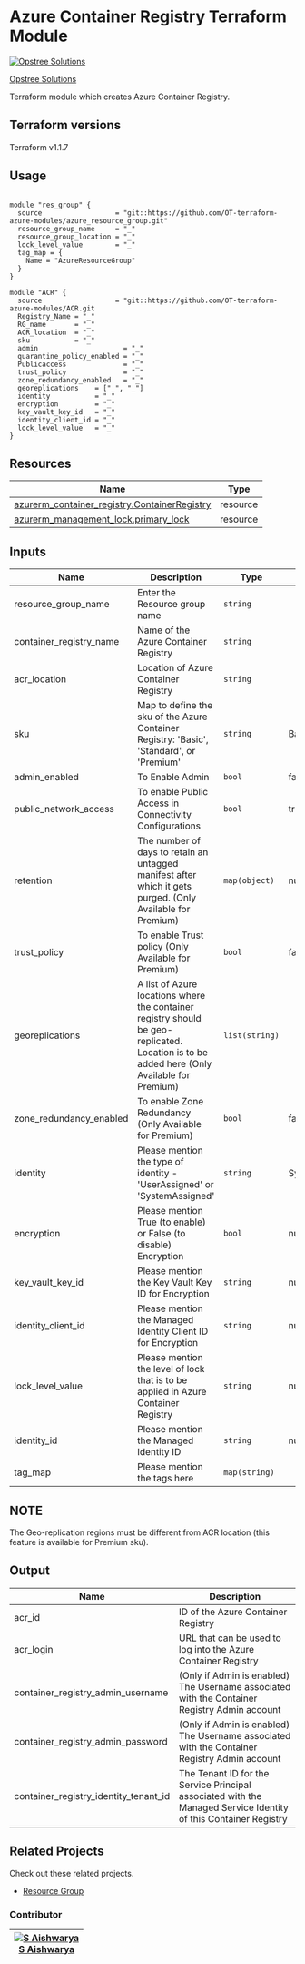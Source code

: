 Azure Container Registry Terraform Module
=====================================

[![Opstree Solutions][opstree_avatar]][opstree_homepage]

[Opstree Solutions][opstree_homepage]

  [opstree_homepage]: https://opstree.github.io/
  [opstree_avatar]: https://img.cloudposse.com/150x150/https://github.com/opstree.png

Terraform module which creates Azure Container Registry.

Terraform versions
------------------
Terraform v1.1.7

Usage
------

```hcl

module "res_group" {
  source                  = "git::https://github.com/OT-terraform-azure-modules/azure_resource_group.git"
  resource_group_name     = "_"
  resource_group_location = "_"
  lock_level_value        = "_"
  tag_map = {
    Name = "AzureResourceGroup"
  }
}

module "ACR" {
  source                  = "git::https://github.com/OT-terraform-azure-modules/ACR.git
  Registry_Name = "_"
  RG_name       = "_"
  ACR_location  = "_"
  sku           = "_"
  admin                     = "_"
  quarantine_policy_enabled = "_"
  Publicaccess              = "_"
  trust_policy              = "_"
  zone_redundancy_enabled   = "_"
  georeplications    = ["_", "_"]
  identity           = "_"
  encryption         = "_"
  key_vault_key_id   = "_"
  identity_client_id = "_"
  lock_level_value   = "_"
}

```

Resources
------
| Name | Type |
|------|------|
| [azurerm_container_registry.ContainerRegistry](https://registry.terraform.io/providers/hashicorp/azurerm/latest/docs/resources/container_registry) | resource |
| [azurerm_management_lock.primary_lock](https://registry.terraform.io/providers/hashicorp/azurerm/latest/docs/resources/management_lock) | resource |


Inputs
------
| Name | Description | Type | Default | Required |
|------|-------------|------|---------|:--------:|
| resource_group_name | Enter the Resource group name | `string` |  | yes |
| container_registry_name | Name of the Azure Container Registry | `string` |  | yes |
| acr_location | Location of Azure Container Registry | `string` |   | yes |
| sku | Map to define the sku of the Azure Container Registry: 'Basic', 'Standard', or 'Premium' | `string` | Basic  | no |
| admin_enabled | To Enable Admin | `bool` | false | no |
| public_network_access | To enable Public Access in Connectivity Configurations | `bool` | true | no |
| retention | The number of days to retain an untagged manifest after which it gets purged. (Only Available for Premium) | `map(object)` | null | no |
| trust_policy | To enable Trust policy (Only Available for Premium) | `bool` | false | no |
| georeplications | A list of Azure locations where the container registry should be geo-replicated. Location is to be added here (Only Available for Premium) | `list(string)` |  | no |
| zone_redundancy_enabled | To enable Zone Redundancy (Only Available for Premium) | `bool` | false | no |
| identity | Please mention the type of identity - 'UserAssigned' or 'SystemAssigned' | `string` | SystemAssigned | no |
| encryption | Please mention True (to enable) or False (to disable) Encryption | `bool` | null | no |
| key_vault_key_id | Please mention the Key Vault Key ID for Encryption | `string` | null | no |
| identity_client_id | Please mention the Managed Identity Client ID for Encryption | `string` | null | no |
| lock_level_value | Please mention the level of lock that is to be applied in Azure Container Registry | `string` | null | no |
| identity_id | Please mention the Managed Identity ID | `string` | null | no |
| tag_map | Please mention the tags here | `map(string)` |  | no |

NOTE
----
The Geo-replication regions must be different from ACR location (this feature is available for Premium sku).

Output
------
| Name | Description |
|------|-------------|
| acr_id | ID of the Azure Container Registry |
| acr_login | URL that can be used to log into the Azure Container Registry |
| container_registry_admin_username | (Only if Admin is enabled) The Username associated with the Container Registry Admin account |
| container_registry_admin_password | (Only if Admin is enabled) The Username associated with the Container Registry Admin account |
| container_registry_identity_tenant_id | The Tenant ID for the Service Principal associated with the Managed Service Identity of this Container Registry |

## Related Projects

Check out these related projects.

* [Resource Group](https://registry.terraform.io/providers/hashicorp/azurerm/latest/docs/resources/resource_group)

### Contributor

|  [![S Aishwarya][Aishwarya_avatar]][Aishwarya_homepage]<br/>[S Aishwarya][Aishwarya_homepage] |
|---|

  [Aishwarya_homepage]: https://gitlab.com/aishwaryasopstree
  [Aishwarya_avatar]: https://gitlab.com/uploads/-/system/user/avatar/10902824/avatar.png?width=400
